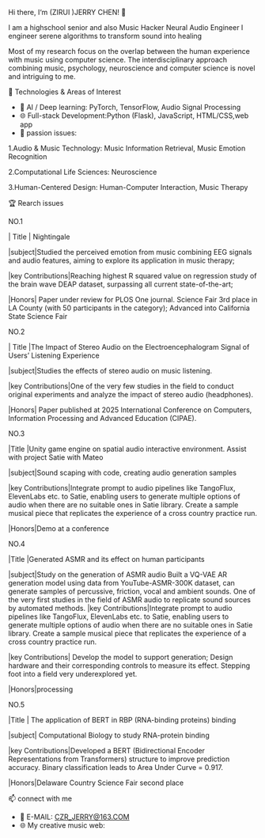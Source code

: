 Hi there, I‘m (ZIRUI )JERRY CHEN! 👋

I am a highschool senior and also 
Music Hacker
Neural Audio Engineer
I engineer serene algorithms to transform sound into healing

Most of my research focus on the overlap between the human experience with music using computer science. The interdisciplinary approach combining music, psychology, neuroscience and computer science is novel and intriguing to me.

🚀 Technologies & Areas of Interest
- 🧠 AI / Deep learning: PyTorch, TensorFlow, Audio Signal Processing
- 🌐 Full-stack Development:Python (Flask), JavaScript, HTML/CSS,web app
- 🔬 passion issues:

1.Audio & Music Technology: Music Information Retrieval, Music Emotion Recognition

2.Computational Life Sciences:  Neuroscience

3.Human-Centered Design: Human-Computer Interaction, Music Therapy


 🏆 Rearch issues

NO.1

| Title | Nightingale

|subject|Studied the perceived emotion from music combining EEG signals and audio features, aiming to explore its application in music therapy;

|key Contributions|Reaching highest R squared value on regression study of the brain wave DEAP dataset, surpassing all current state-of-the-art;

|Honors| Paper under review for PLOS One journal. Science Fair 3rd place in LA County (with 50 participants in the category); Advanced into California State Science Fair




NO.2

| Title |The Impact of Stereo Audio on the Electroencephalogram Signal of Users’ Listening Experience

|subject|Studies the effects of stereo audio on music listening. 

|key Contributions|One of the very few studies in the field to conduct original experiments and analyze the impact of stereo audio (headphones). 

|Honors| Paper published at 2025 International Conference on Computers, Information Processing and Advanced Education (CIPAE). 




NO.3

|Title |Unity game engine on spatial audio interactive environment. Assist with project Satie with Mateo

|subject|Sound scaping with code, creating audio generation samples

|key Contributions|Integrate prompt to audio pipelines like TangoFlux, ElevenLabs etc. to Satie, enabling users to generate multiple options of audio when there are no suitable ones in Satie library. Create a sample musical piece that replicates the experience of a cross country practice run. 

|Honors|Demo at a conference




NO.4

|Title |Generated ASMR and its effect on human participants

|subject|Study on the generation of ASMR audio
Built a VQ-VAE AR generation model using data from YouTube-ASMR-300K dataset, can generate samples of percussive, friction, vocal and ambient sounds. One of the very first studies in the field of ASMR audio to replicate sound sources by automated methods. |key Contributions|Integrate prompt to audio pipelines like TangoFlux, ElevenLabs etc. to Satie, enabling users to generate multiple options of audio when there are no suitable ones in Satie library. Create a sample musical piece that replicates the experience of a cross country practice run. 

|key Contributions| Develop the model to support generation; Design hardware and their corresponding controls to measure its effect. Stepping foot into a field very underexplored yet.

|Honors|processing



NO.5

|Title | The application of BERT in RBP (RNA-binding proteins) binding

|subject| Computational Biology to study RNA-protein binding

|key Contributions|Developed a BERT (Bidirectional Encoder Representations from Transformers) structure to improve prediction accuracy. Binary classification leads to Area Under Curve = 0.917.

|Honors|Delaware Country Science Fair second place



📫 connect with me
- 📧 E-MAIL: CZR_JERRY@163.COM
- 🌐 My creative music web:
